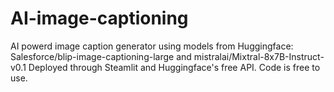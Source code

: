 # AI-image-captioning
AI powerd image caption generator using models from Huggingface: Salesforce/blip-image-captioning-large and mistralai/Mixtral-8x7B-Instruct-v0.1
Deployed through Steamlit and Huggingface's free API.
Code is free to use.
